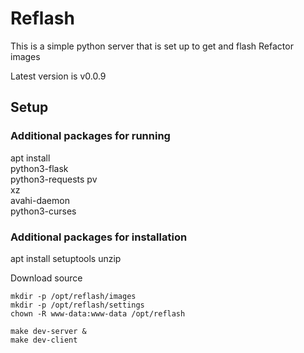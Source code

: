 # Reflash

This is a simple python server that is set up to
get and flash Refactor images

Latest version is v0.0.9

## Setup
### Additional packages for running
apt install \
python3-flask \
python3-requests
pv \
xz \
avahi-daemon \
python3-curses

### Additional packages for installation
apt install setuptools unzip


Download source

```
mkdir -p /opt/reflash/images
mkdir -p /opt/reflash/settings
chown -R www-data:www-data /opt/reflash

make dev-server &
make dev-client
```
